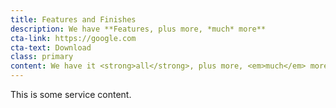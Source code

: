 ```yaml
---
title: Features and Finishes
description: We have **Features, plus more, *much* more**
cta-link: https://google.com
cta-text: Download
class: primary
content: We have it <strong>all</strong>, plus more, <em>much</em> more
---
```


This is some service content.
